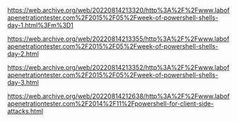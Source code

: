 https://web.archive.org/web/20220814213320/http%3A%2F%2Fwww.labofapenetrationtester.com%2F2015%2F05%2Fweek-of-powershell-shells-day-1.html%3Fm%3D1

https://web.archive.org/web/20220814213355/http%3A%2F%2Fwww.labofapenetrationtester.com%2F2015%2F05%2Fweek-of-powershell-shells-day-2.html

https://web.archive.org/web/20220814213352/http%3A%2F%2Fwww.labofapenetrationtester.com%2F2015%2F05%2Fweek-of-powershell-shells-day-3.html




https://web.archive.org/web/20220814212638/http%3A%2F%2Fwww.labofapenetrationtester.com%2F2014%2F11%2Fpowershell-for-client-side-attacks.html

